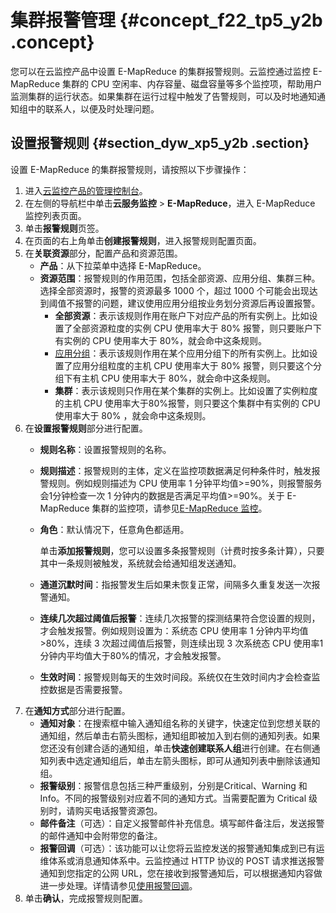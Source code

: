 # 集群报警管理 {#concept_f22_tp5_y2b .concept}

您可以在云监控产品中设置 E-MapReduce 的集群报警规则。云监控通过监控 E-MapReduce 集群的 CPU 空闲率、内存容量、磁盘容量等多个监控项，帮助用户监测集群的运行状态。如果集群在运行过程中触发了告警规则，可以及时地通知通知组中的联系人，以便及时处理问题。

## 设置报警规则 {#section_dyw_xp5_y2b .section}

设置 E-MapReduce 的集群报警规则，请按照以下步骤操作：

1.  进入[云监控产品的管理控制台](https://cloudmonitor.console.aliyun.com/#/home/ecs)。
2.  在左侧的导航栏中单击**云服务监控** \> **E-MapReduce**，进入 E-MapReduce 监控列表页面。
3.  单击**报警规则**页签。
4.  在页面的右上角单击**创建报警规则**，进入报警规则配置页面。
5.  在**关联资源**部分，配置产品和资源范围。
    -   **产品**：从下拉菜单中选择 E-MapReduce。
    -   **资源范围**：报警规则的作用范围，包括全部资源、应用分组、集群三种。选择全部资源时，报警的资源最多 1000 个，超过 1000 个可能会出现达到阈值不报警的问题，建议使用应用分组按业务划分资源后再设置报警。
        -   **全部资源**：表示该规则作用在账户下对应产品的所有实例上。比如设置了全部资源粒度的实例 CPU 使用率大于 80% 报警，则只要账户下有实例的 CPU 使用率大于 80%，就会命中这条规则。
        -   [应用分组](../../../../../intl.zh-CN/用户指南/应用分组/应用分组概览.md#)：表示该规则作用在某个应用分组下的所有实例上。比如设置了应用分组粒度的主机 CPU 使用率大于 80% 报警，则只要这个分组下有主机 CPU 使用率大于 80%，就会命中这条规则。
        -   **集群**：表示该规则只作用在某个集群的实例上。比如设置了实例粒度的主机 CPU 使用率大于80%报警，则只要这个集群中有实例的 CPU 使用率大于 80% ，就会命中这条规则。
6.  在**设置报警规则**部分进行配置。
    -   **规则名称**：设置报警规则的名称。
    -   **规则描述**：报警规则的主体，定义在监控项数据满足何种条件时，触发报警规则。例如规则描述为 CPU 使用率 1 分钟平均值\>=90%，则报警服务会1分钟检查一次 1 分钟内的数据是否满足平均值\>=90%。关于 E-MapReduce 集群的监控项，请参见[E-MapReduce 监控](../../../../../intl.zh-CN/用户指南/云服务监控/E-MapReduce监控.md#)。
    -   **角色**：默认情况下，任意角色都适用。

        单击**添加报警规则**，您可以设置多条报警规则（计费时按多条计算），只要其中一条规则被触发，系统就会给通知组发送通知。

    -   **通道沉默时间**：指报警发生后如果未恢复正常，间隔多久重复发送一次报警通知。
    -   **连续几次超过阈值后报警**：连续几次报警的探测结果符合您设置的规则，才会触发报警。例如规则设置为：系统态 CPU 使用率 1 分钟内平均值\>80%，连续 3 次超过阈值后报警，则连续出现 3 次系统态 CPU 使用率1分钟内平均值大于80%的情况，才会触发报警。
    -   **生效时间**：报警规则每天的生效时间段。系统仅在生效时间内才会检查监控数据是否需要报警。
7.  在**通知方式**部分进行配置。
    -   **通知对象**：在搜索框中输入通知组名称的关键字，快速定位到您想关联的通知组，然后单击右箭头图标，通知组即被加入到右侧的通知列表。如果您还没有创建合适的通知组，单击**快速创建联系人组**进行创建。在右侧通知列表中选定通知组后，单击左箭头图标，即可从通知列表中删除该通知组。
    -   **报警级别**：报警信息包括三种严重级别，分别是Critical、Warning 和 Info。不同的报警级别对应着不同的通知方式。当需要配置为 Critical 级别时，请购买电话报警资源包。
    -   **邮件备注**（可选）：自定义报警邮件补充信息。填写邮件备注后，发送报警的邮件通知中会附带您的备注。
    -   **报警回调**（可选）：该功能可以让您将云监控发送的报警通知集成到已有运维体系或消息通知体系中。云监控通过 HTTP 协议的 POST 请求推送报警通知到您指定的公网 URL，您在接收到报警通知后，可以根据通知内容做进一步处理。详情请参见[使用报警回调](../../../../../intl.zh-CN/用户指南/报警服务/报警规则/使用报警回调.md#)。
8.  单击**确认**，完成报警规则配置。

